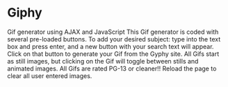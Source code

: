 # Giphy
Gif generator using AJAX and JavaScript
This Gif generator is coded with several pre-loaded buttons.
To add your desired subject: type into the text box and press enter,
and a new button with your search text will appear.
Click on that button to generate your Gif from the Gyphy site.
All Gifs start as still images, but clicking on the Gif will
toggle between stills and animated images.
All Gifs are rated PG-13 or cleaner!!
Reload the page to clear all user entered images.
